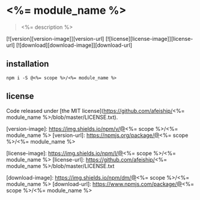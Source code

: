# <%= module_name %>
> <%= description %>

[![version][version-image]][version-url]
[![license][license-image]][license-url]
[![download][download-image]][download-url]

## installation
```shell
npm i -S @<%= scope %>/<%= module_name %>
```

## license
Code released under [the MIT license](https://github.com/afeiship/<%= module_name %>/blob/master/LICENSE.txt).

[version-image]: https://img.shields.io/npm/v/@<%= scope %>/<%= module_name %>
[version-url]: https://npmjs.org/package/@<%= scope %>/<%= module_name %>

[license-image]: https://img.shields.io/npm/l/@<%= scope %>/<%= module_name %>
[license-url]: https://github.com/afeiship/<%= module_name %>/blob/master/LICENSE.txt

[download-image]: https://img.shields.io/npm/dm/@<%= scope %>/<%= module_name %>
[download-url]: https://www.npmjs.com/package/@<%= scope %>/<%= module_name %>
